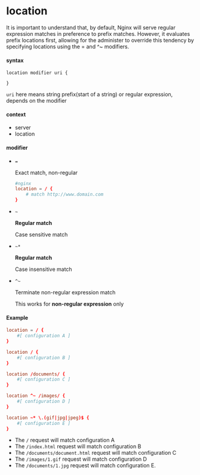 # location

It is important to understand that, by default, Nginx will serve regular expression matches in preference to prefix matches. However, it evaluates prefix locations first, allowing for the administer to override this tendency by specifying locations using the = and ^~ modifiers. 

#### syntax

```nginx
location modifier uri {

}
```

`uri` here means string prefix(start of a string) or regular expression, depends on the modifier

#### context

- server
- location

#### modifier

- `=`
    
    Exact match, non-regular

    ```conf
    #nginx
    location = / {
        # match http://www.domain.com
    }
    ```

- `~`

    **Regular match**

    Case sensitive match

- `~*`

    **Regular match**

    Case insensitive match

- `^~`

    Terminate non-regular expression match

    This works for **non-regular expression** only

#### Example

```conf
location = / {
    #[ configuration A ]
}

location / {
    #[ configuration B ]
}

location /documents/ {
    #[ configuration C ]
}

location ^~ /images/ {
    #[ configuration D ]
}

location ~* \.(gif|jpg|jpeg)$ {
    #[ configuration E ]
}
```

- The `/` request will match configuration A
- The `/index.html` request will match configuration B
- The `/documents/document.html` request will match configuration C
- The `/images/1.gif` request will match configuration D
- The `/documents/1.jpg` request will match configuration E.
